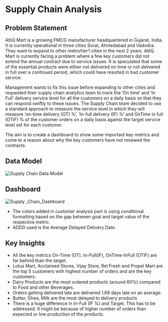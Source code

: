 # Supply Chain Analysis
## Problem Statement

AtliQ Mart is a growing FMCG manufacturer headquartered in Gujarat, India. It is currently operational in three cities Surat, Ahmedabad and Vadodra. They want to expand to other metro/tier1 cities in the next 2 years.
AtliQ Mart is currently facing a problem where a few key customers did not extend the annual contract due to service issues. It is speculated that some of the essential products were either not delivered on time or not delivered in full over a continued period, which could have resulted in bad customer service.

Management wants to fix this issue before expanding to other cities and requested their supply chain analytics team to track the ‘On time’ and ‘In Full’ delivery service level for all the customers on a daily basis so that they can respond swiftly to these issues.
The Supply Chain team decided to use a standard approach to measure the service level in which they will measure ‘on-time delivery (OT) %’, ‘In-full delivery (IF) %’ and OnTime in full (OTIF) % of the customer orders on a daily basis against the target service level set for each customer.

The aim is to create a dashboard to show some important key metrics and come to a reason about why the key customers have not renewed the contracts.

## Data Model

![Supply Chain Data Model](https://user-images.githubusercontent.com/66999147/211290263-87803c27-6927-4e97-aaf6-b7392ec837b9.png)

## Dashboard 

![Supply _Chain_Dashboard](https://user-images.githubusercontent.com/66999147/211292752-d5b81e79-c287-43e5-abe2-250214f83403.jpg)

- The colors added in customer analysis part is using conditional formatting based on the gap between goal and target value of the respective metric.
- ADDD used is the Average Delayed Delivery Date.

## Key Insights
-	All the key metrics On-Time (OT), In-Full(IF), OnTime-InFull (OTIF) are far behind than the target.
-	Lotus Mart, Acclaimed Stores, Vijay Store, Rel Fresh and Propel Mart are the top 5 customers with highest number of orders and are the key customers.
-	Dairy Products are the most ordered products (around 60%) compared to Food and other Beverages.
-	Orders getting delivered late are delivered 1.69 days late on an average.
-	Butter, Ghee, Milk are the most delayed to delivery products
-	There is a huge difference in In-Full (IF %) and Target. This has to be addressed. It might be because of higher number of orders than expected or low production of the products.

